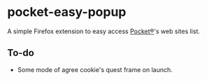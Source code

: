 # pocket-easy-popup

A simple Firefox extension to easy access [Pocket®](https://getpocket.com/)'s web sites list.

To-do
---

 - Some mode of agree cookie's quest frame on launch.
